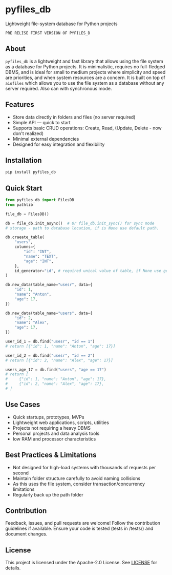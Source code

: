 # pyfiles_db  
Lightweight file-system database for Python projects

```
PRE RELISE FIRST VERSION OF PYFILES_D
```

## About  
`pyfiles_db` is a lightweight and fast library that allows using the file system as a database for Python projects. It is minimalistic, requires no full-fledged DBMS, and is ideal for small to medium projects where simplicity and speed are priorities, and when system resources are a concern. It is built on top of `aiofiles` which allows you to use the file system as a database without any server required. Also can with synchronous mode.

## Features  
- Store data directly in folders and files (no server required)
- Simple API — quick to start
- Supports basic CRUD operations: Create, Read, (Update, Delete - now don't realized)
- Minimal external dependencies
- Designed for easy integration and flexibility

## Installation  
```bash
pip install pyfiles_db
```


## Quick Start

```python
from pyfiles_db import FilesDB
from pathlib

file_db = FilesDB()

db = file_db.init_async()  # Or file_db.init_sync() for sync mode
# storage - path to database location, if is None use default path.

db.craeate_table(
    "users",
    columns={
        "id": "INT",
        "name": "TEXT",
        "age": "INT",
    },
    id_generator="id", # required unical value of table, if None use generator for auto increment.
)

db.new_data(table_name="usesr", data={
    "id": 1,
    "name": "Anton",
    "age": 17,
})

db.new_data(table_name="users", data={
    "id": 2,
    "name": "Alex",
    "age": 17,
})

user_id_1 = db.find("usesr", "id == 1")
# return [{"id": 1, "name": "Anton", "age": 17}]

user_id_2 = db.find("usesr", "id == 2") 
# return [{"id": 2, "name": "Alex", "age": 17}]

users_age_17 = db.find("users", "age == 17")
# return [
#     {"id": 1, "name": "Anton", "age": 17},
#     {"id": 2, "name": "Alex", "age": 17},
# ]

```

## Use Cases
- Quick startups, prototypes, MVPs
- Lightweight web applications, scripts, utilities
- Projects not requiring a heavy DBMS
- Personal projects and data analysis tools
- low RAM and processor characteristics

## Best Practices & Limitations
- Not designed for high-load systems with thousands of requests per second
- Maintain folder structure carefully to avoid naming collisions
- As this uses the file system, consider transaction/concurrency limitations
- Regularly back up the path folder

## Contribution
Feedback, issues, and pull requests are welcome!
Follow the contribution guidelines if available.
Ensure your code is tested (tests in /tests/) and document changes.

## License
This project is licensed under the Apache-2.0 License. See [LICENSE](https://github.com/LangNeuron/pyfiles_db/blob/main/LICENSE) for details.
